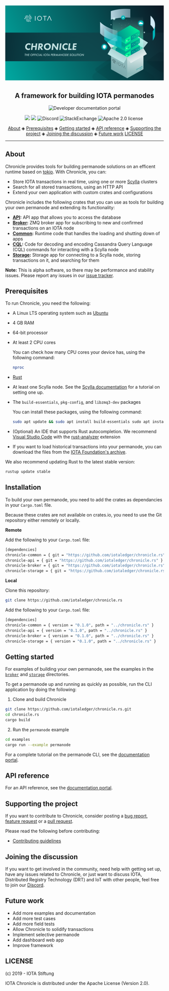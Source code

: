 <h1 align="center">
  <br>
  <a href="https://docs.iota.org/docs/chronicle/1.1/overview"><img src=".github/Chronicle.png"></a>
</h1>

<h2 align="center">A framework for building IOTA permanodes</h2>

<p align="center">
    <a href="https://docs.iota.org/docs/chronicle/1.1/overview" style="text-decoration:none;">
    <img src="https://img.shields.io/badge/Documentation%20portal-blue.svg?style=for-the-badge" alt="Developer documentation portal">
</p>
<p align="center">
    <a href="https://github.com/iotaledger/chronicle.rs/actions" style="text-decoration:none;"><img src="https://github.com/iotaledger/chronicle.rs/workflows/Build/badge.svg"></a>
    <a href="https://github.com/iotaledger/chronicle.rs/actions" style="text-decoration:none;"><img src="https://github.com/iotaledger/chronicle.rs/workflows/Test/badge.svg"></a>
    <a href="https://discord.iota.org/" style="text-decoration:none;"><img src="https://img.shields.io/badge/Discord-9cf.svg?logo=discord" alt="Discord"></a>
    <a href="https://iota.stackexchange.com/" style="text-decoration:none;"><img src="https://img.shields.io/badge/StackExchange-9cf.svg?logo=stackexchange" alt="StackExchange"></a>
    <a href="https://github.com/iotaledger/chronicle.rs/blob/master/LICENSE" style="text-decoration:none;"><img src="https://img.shields.io/badge/License-Apache%202.0-green.svg" alt="Apache 2.0 license"></a>
    <a href="https://dependabot.com" style="text-decoration:none;"><img src="https://api.dependabot.com/badges/status?host=github&repo=iotaledger/chronicle.rs" alt=""></a>
</p>

<p align="center">
  <a href="#about">About</a> ◈
  <a href="#prerequisites">Prerequisites</a> ◈
  <a href="#getting-started">Getting started</a> ◈
  <a href="#api-reference">API reference</a> ◈
  <a href="#supporting-the-project">Supporting the project</a> ◈
  <a href="#joining-the-discussion">Joining the discussion</a> ◈
  <a href="#future-work">Future work</a>
  <a href="#LICENSE">LICENSE</a>
</p>

---

## About

Chronicle provides tools for building permanode solutions on an efficent runtime based on [tokio](https://docs.rs/crate/tokio). With Chronicle, you can:

- Store IOTA transactions in real time, using one or more [Scylla](https://www.scylladb.com/) clusters
- Search for all stored transactions, using an HTTP API
- Extend your own application with custom crates and configurations

Chronicle includes the following crates that you can use as tools for building your own permanode and extending its functionality:

- **[API](chronicle-api/README.md):** API app that allows you to access the database
- **[Broker](chronicle-broker/README.md):** ZMQ broker app for subscribing to new and confirmed transactions on an IOTA node
- **[Common](chronicle-common/README.md):** Runtime code that handles the loading and shutting down of apps
- **[CQL](chronicle-cql/README.md):** Code for decoding and encoding Cassandra Query Language (CQL) commands for interacting with a Scylla node
- **[Storage](chronicle-storage/README.md):** Storage app for connecting to a Scylla node, storing transactions on it, and searching for them

**Note:** This is alpha software, so there may be performance and stability issues. Please report any issues in our [issue tracker](https://github.com/iotaledger/chronicle.rs/issues/new).

## Prerequisites

To run Chronicle, you need the following:

- A Linux LTS operating system such as [Ubuntu](https://ubuntu.com/download#download)

- 4 GB RAM

- 64-bit processor

- At least 2 CPU cores

    You can check how many CPU cores your device has, using the following command:

    ```bash
    nproc
    ```

- [Rust](https://www.rust-lang.org/tools/install)

- At least one Scylla node. See the [Scylla documentation](https://docs.scylladb.com/getting-started/) for a tutorial on setting one up.

- The `build-essentials`, `pkg-config`, and `libzmq3-dev` packages

    You can install these packages, using the following command:

    ```bash
    sudo apt update && sudo apt install build-essentials sudo apt install pkg-config && sudo apt install -y --no-install-recommends libzmq3-dev
    ```

- (Optional) An IDE that supports Rust autocompletion. We recommend [Visual Studio Code](https://code.visualstudio.com/Download) with the [rust-analyzer](https://marketplace.visualstudio.com/items?itemName=matklad.rust-analyzer) extension

- If you want to load historical transactions into your permanode, you can download the files from the [IOTA Foundation's archive](https://dbfiles.iota.org/?prefix=mainnet/history/).

We also recommend updating Rust to the latest stable version:

```bash
rustup update stable
```

## Installation

To build your own permanode, you need to add the crates as dependancies in your `Cargo.toml` file.

Because these crates are not available on crates.io, you need to use the Git repository either remotely or locally.

**Remote**

Add the following to your `Cargo.toml` file:

```bash
[dependencies]
chronicle-common = { git = "https://github.com/iotaledger/chronicle.rs" }
chronicle-api = { git = "https://github.com/iotaledger/chronicle.rs" }
chronicle-broker = { git = "https://github.com/iotaledger/chronicle.rs" }
chronicle-storage = { git = "https://github.com/iotaledger/chronicle.rs" }
```

**Local**

Clone this repository:

```bash
git clone https://github.com/iotaledger/chronicle.rs
```

Add the following to your `Cargo.toml` file:

```bash
[dependencies]
chronicle-common = { version = "0.1.0", path = "../chronicle.rs" }
chronicle-api = { version = "0.1.0", path = "../chronicle.rs" }
chronicle-broker = { version = "0.1.0", path = "../chronicle.rs" }
chronicle-storage = { version = "0.1.0", path = "../chronicle.rs" }
```

## Getting started

For examples of building your own permanode, see the examples in the [`broker`](examples/broker/main.rs) and [`storage`](examples/storage/main.rs) directories.

To get a permanode up and running as quickly as possible, run the CLI application by doing the following:

1. Clone and build Chronicle

  ```bash
  git clone https://github.com/iotaledger/chronicle.rs.git
  cd chronicle.rs
  cargo build
  ```

2. Run the `permanode` example

  ```bash
  cd examples
  cargo run --example permanode
  ```

For a complete tutorial on the permanode CLI, see the [documentation portal](https://docs.iota.org/docs/chronicle/1.1/tutorials/run-a-permanode).

## API reference

For an API reference, see the [documentation portal](https://docs.iota.org/docs/chronicle/1.1/references/chronicle-api-reference).

## Supporting the project

If you want to contribute to Chronicle, consider posting a [bug report](https://github.com/iotaledger/chronicle.rs/issues/new?template=bug-report-for-chronicle.md), [feature request](https://github.com/iotaledger/chronicle.rs/issues/new?template=feature-request-for-chronicle.md) or a [pull request](https://github.com/iotaledger/chronicle.rs/pulls).

Please read the following before contributing:

- [Contributing guidelines](.github/CONTRIBUTING.md)

## Joining the discussion

If you want to get involved in the community, need help with getting set up, have any issues related to Chronicle, or just want to discuss IOTA, Distributed Registry Technology (DRT) and IoT with other people, feel free to join our [Discord](https://discord.iota.org/).

## Future work

- Add more examples and documentation
- Add more test cases
- Add more field tests
- Allow Chronicle to solidify transactions
- Implement selective permanode
- Add dashboard web app
- Improve framework

## LICENSE

(c) 2019 - IOTA Stiftung

IOTA Chronicle is distributed under the Apache License (Version 2.0).
